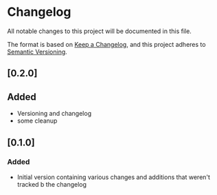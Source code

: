 # Changelog

All notable changes to this project will be documented in this file.

The format is based on [Keep a Changelog](https://keepachangelog.com/en/1.0.0/),
and this project adheres to [Semantic Versioning](https://semver.org/spec/v2.0.0.html).


## [0.2.0]

## Added

* Versioning and changelog
* some cleanup

## [0.1.0]

### Added

* Initial version containing various changes and additions that weren't tracked b the changelog